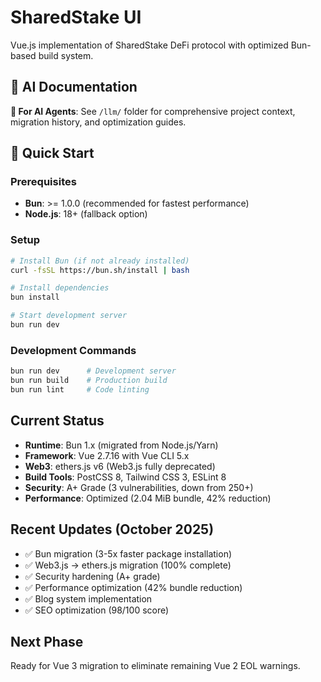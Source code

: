 # SharedStake UI

Vue.js implementation of SharedStake DeFi protocol with optimized Bun-based build system.

## 🤖 AI Documentation
**📁 For AI Agents**: See `/llm/` folder for comprehensive project context, migration history, and optimization guides.

## 🚀 Quick Start

### Prerequisites
- **Bun**: >= 1.0.0 (recommended for fastest performance)
- **Node.js**: 18+ (fallback option)

### Setup
```bash
# Install Bun (if not already installed)
curl -fsSL https://bun.sh/install | bash

# Install dependencies
bun install

# Start development server
bun run dev
```

### Development Commands
```bash
bun run dev      # Development server
bun run build    # Production build
bun run lint     # Code linting
```

## Current Status
- **Runtime**: Bun 1.x (migrated from Node.js/Yarn)
- **Framework**: Vue 2.7.16 with Vue CLI 5.x
- **Web3**: ethers.js v6 (Web3.js fully deprecated)
- **Build Tools**: PostCSS 8, Tailwind CSS 3, ESLint 8
- **Security**: A+ Grade (3 vulnerabilities, down from 250+)
- **Performance**: Optimized (2.04 MiB bundle, 42% reduction)

## Recent Updates (October 2025)
- ✅ Bun migration (3-5x faster package installation)
- ✅ Web3.js → ethers.js migration (100% complete)
- ✅ Security hardening (A+ grade)
- ✅ Performance optimization (42% bundle reduction)
- ✅ Blog system implementation
- ✅ SEO optimization (98/100 score)

## Next Phase
Ready for Vue 3 migration to eliminate remaining Vue 2 EOL warnings.
